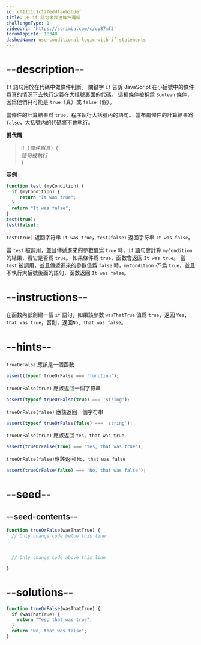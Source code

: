```yaml
---
id: cf1111c1c12feddfaeb3bdef
title: 用 if 語句來表達條件邏輯
challengeType: 1
videoUrl: 'https://scrimba.com/c/cy87mf3'
forumTopicId: 18348
dashedName: use-conditional-logic-with-if-statements
---
```


# --description--

`If` 語句用於在代碼中做條件判斷。 關鍵字 `if` 告訴 JavaScript 在小括號中的條件爲真的情況下去執行定義在大括號裏面的代碼。 這種條件被稱爲 `Boolean` 條件，因爲他們只可能是 `true`（真）或 `false`（假）。

當條件的計算結果爲 `true`，程序執行大括號內的語句。 當布爾條件的計算結果爲 `false`，大括號內的代碼將不會執行。

**僞代碼**

<blockquote>if（<i>條件爲真</i>）{<br> <i>語句被執行</i><br>}</blockquote>

**示例**

```js
function test (myCondition) {
  if (myCondition) {
     return "It was true";
  }
  return "It was false";
}
test(true);
test(false);
```

`test(true)` 返回字符串 `It was true`，`test(false)` 返回字符串 `It was false`。

當 `test` 被調用，並且傳遞進來的參數值爲 `true` 時，`if` 語句會計算 `myCondition` 的結果，看它是否爲 `true`。 如果條件爲 `true`，函數會返回 `It was true`。 當 `test` 被調用，並且傳遞進來的參數值爲 `false` 時，`myCondition` *不* 爲 `true`，並且不執行大括號後面的語句，函數返回 `It was false`。

# --instructions--

在函數內部創建一個 `if` 語句，如果該參數 `wasThatTrue` 值爲 `true`，返回 `Yes, that was true`，否則，返回`No, that was false`。

# --hints--

`trueOrFalse` 應該是一個函數

```js
assert(typeof trueOrFalse === 'function');
```

`trueOrFalse(true)` 應該返回一個字符串

```js
assert(typeof trueOrFalse(true) === 'string');
```

`trueOrFalse(false)` 應該返回一個字符串

```js
assert(typeof trueOrFalse(false) === 'string');
```

`trueOrFalse(true)` 應該返回 `Yes, that was true`

```js
assert(trueOrFalse(true) === 'Yes, that was true');
```

`trueOrFalse(false)`應該返回 `No, that was false`

```js
assert(trueOrFalse(false) === 'No, that was false');
```

# --seed--

## --seed-contents--

```js
function trueOrFalse(wasThatTrue) {
  // Only change code below this line



  // Only change code above this line

}
```

# --solutions--

```js
function trueOrFalse(wasThatTrue) {
  if (wasThatTrue) {
    return "Yes, that was true";
  }
  return "No, that was false";
}
```
